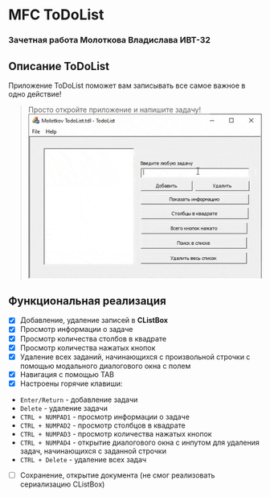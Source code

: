 # MFC ToDoList 
### Зачетная работа Молоткова Владислава ИВТ-32

## Описание ToDoList
Приложение ToDoList поможет вам записывать все самое важное в одно действие!
> Просто откройте приложение и напишите задачу!
![](docs/Gif.gif)


## Функциональная реализация
- [x] Добавление, удаление записей в **CListBox**
- [x] Просмотр информации о задаче
- [x] Просмотр количества столбов в квадрате
- [x] Просмотр количества нажатых кнопок
- [x] Удаление всех заданий, начинающихся с произвольной строчки c помощью модального диалогового окна с полем
- [x] Навигация с помощью TAB
- [x] Настроены горячие клавиши:
- `Enter/Return` - добавление задачи
- `Delete` - удаление задачи
- `CTRL + NUMPAD1` - просмотр информации о задаче
- `CTRL + NUMPAD2` - просмотр столбцов в квадрате
- `CTRL + NUMPAD3` - просмотр количества нажатых кнопок
- `CTRL + NUMPAD4` - открытие диалогового окна с инпутом для удаления задач, начинающихся с заданной строчки
- `CTRL + Delete` - удаление всех задач
- [ ] Сохранение, открытие документа (не смог реализовать сериализацию CListBox)

